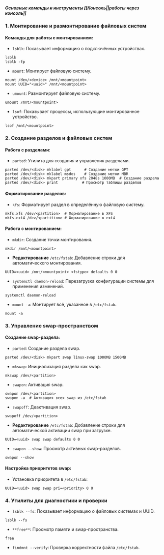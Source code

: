 ##### Основные команды и инструменты [[Консоль||работы через консоль]]

### 1. **Монтирование и размонтирование файловых систем**

#### Команды для работы с монтированием:

- `lsblk`: Показывает информацию о подключённых устройствах.

```
lsblk
lsblk -fp
```    

- `mount`: Монтирует файловую систему.
   
```
mount /dev/<device> /mnt/<mountpoint>
mount UUID="<uuid>" /mnt/<mountpoint>
```

- `umount`: Размонтирует файловую систему.

```
umount /mnt/<mountpoint>
```

- `lsof`: Показывает процессы, использующие монтированное устройство.

```
lsof /mnt/<mountpoint>
```


### 2. **Создание разделов и файловых систем**

#### Работа с разделами:

- `parted`: Утилита для создания и управления разделами.

```
parted /dev/<disk> mklabel gpt      # Создание метки GPT
parted /dev/<disk> mklabel msdos    # Создание метки MBR
parted /dev/<disk> mkpart primary xfs 2048s 1000MB  # Создание раздела
parted /dev/<disk> print           # Просмотр таблицы разделов
```


#### Форматирование разделов:

- `kfs`: Форматирует раздел в определённую файловую систему.

```
mkfs.xfs /dev/<partition>  # Форматирование в XFS
mkfs.ext4 /dev/<partition> # Форматирование в ext4
```


#### Работа с монтированием:

- `mkdir`: Создание точки монтирования.

```
mkdir /mnt/<mountpoint>
```

- **Редактирование** `/etc/fstab`: Добавление строки для автоматического монтирования.

```
UUID=<uuid> /mnt/<mountpoint> <fstype> defaults 0 0
```

- `systemctl daemon-reload`: Перезагрузка конфигурации системы для применения изменений.

```
systemctl daemon-reload
```

- `mount -a`: Монтирует всё, указанное в `/etc/fstab`.

```
mount -a
```


### 3. **Управление swap-пространством**

#### Создание swap-раздела:

- `parted`: Создание раздела swap.

```
parted /dev/<disk> mkpart swap linux-swap 1000MB 1500MB
```

- `mkswap`: Инициализация раздела как swap.

```
mkswap /dev/<partition>
```

- `swapon`: Активация swap.

```
swapon /dev/<partition>
swapon -a  # Активация всех swap из /etc/fstab
```

- `swapoff`: Деактивация swap.

```
swapoff /dev/<partition>
```

- **Редактирование** `/etc/fstab`: Добавление строки для автоматической активации swap при загрузке.

```
UUID=<uuid> swap swap defaults 0 0
```

- `swapon --show`: Просмотр активных swap-разделов.

```
swapon --show
```


#### Настройка приоритетов swap:

- Установка приоритета в `/etc/fstab`:

```
UUID=<uuid> swap swap pri=<priority> 0 0
```


### 4. **Утилиты для диагностики и проверки**

- `lsblk --fs`: Показывает информацию о файловых системах и UUID.

```
lsblk --fs
```

- `**free**`: Просмотр памяти и swap-пространства.

```
free
```

- `findmnt --verify`: Проверка корректности файла `/etc/fstab`.